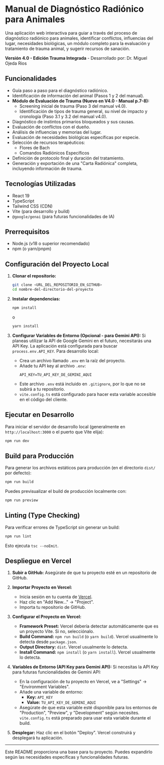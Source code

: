 # Manual de Diagnóstico Radiónico para Animales

Una aplicación web interactiva para guiar a través del proceso de diagnóstico radiónico para animales, identificar conflictos, influencias del lugar, necesidades biológicas, un módulo completo para la evaluación y tratamiento de trauma animal, y sugerir recursos de sanación.

**Versión 4.0 - Edición Trauma Integrada** - Desarrollado por: Dr. Miguel Ojeda Rios

## Funcionalidades

*   Guía paso a paso para el diagnóstico radiónico.
*   Identificación de información del animal (Pasos 1 y 2 del manual).
*   **Módulo de Evaluación de Trauma (Nuevo en V4.0 - Manual p.7-8):**
    *   Screening inicial de trauma (Paso 3 del manual v4.0).
    *   Identificación de tipos de trauma general, su nivel de impacto y cronología (Paso 3.1 y 3.2 del manual v4.0).
*   Diagnóstico de instintos primarios bloqueados y sus causas.
*   Evaluación de conflictos con el dueño.
*   Análisis de influencias y memorias del lugar.
*   Evaluación de necesidades biológicas específicas por especie.
*   Selección de recursos terapéuticos:
    *   Flores de Bach
    *   Comandos Radiónicos Específicos
*   Definición de protocolo final y duración del tratamiento.
*   Generación y exportación de una "Carta Radiónica" completa, incluyendo información de trauma.

## Tecnologías Utilizadas

*   React 19
*   TypeScript
*   Tailwind CSS (CDN)
*   Vite (para desarrollo y build)
*   `@google/genai` (para futuras funcionalidades de IA)

## Prerrequisitos

*   Node.js (v18 o superior recomendado)
*   npm (o yarn/pnpm)

## Configuración del Proyecto Local

1.  **Clonar el repositorio:**
    ```bash
    git clone <URL_DEL_REPOSITORIO_EN_GITHUB>
    cd nombre-del-directorio-del-proyecto
    ```

2.  **Instalar dependencias:**
    ```bash
    npm install
    ```
    o
    ```bash
    yarn install
    ```

3.  **Configurar Variables de Entorno (Opcional - para Gemini API):**
    Si planeas utilizar la API de Google Gemini en el futuro, necesitarás una API Key.
    La aplicación está configurada para buscar `process.env.API_KEY`. Para desarrollo local:
    *   Crea un archivo llamado `.env` en la raíz del proyecto.
    *   Añade tu API key al archivo `.env`:
        ```
        API_KEY=TU_API_KEY_DE_GEMINI_AQUI
        ```
    *   Este archivo `.env` está incluido en `.gitignore`, por lo que no se subirá a tu repositorio.
    *   `vite.config.ts` está configurado para hacer esta variable accesible en el código del cliente.

## Ejecutar en Desarrollo

Para iniciar el servidor de desarrollo local (generalmente en `http://localhost:3000` o el puerto que Vite elija):
```bash
npm run dev
```

## Build para Producción

Para generar los archivos estáticos para producción (en el directorio `dist/` por defecto):
```bash
npm run build
```
Puedes previsualizar el build de producción localmente con:
```bash
npm run preview
```

## Linting (Type Checking)

Para verificar errores de TypeScript sin generar un build:
```bash
npm run lint
```
Esto ejecuta `tsc --noEmit`.

## Despliegue en Vercel

1.  **Subir a GitHub:**
    Asegúrate de que tu proyecto esté en un repositorio de GitHub.

2.  **Importar Proyecto en Vercel:**
    *   Inicia sesión en tu cuenta de [Vercel](https://vercel.com).
    *   Haz clic en "Add New..." -> "Project".
    *   Importa tu repositorio de GitHub.

3.  **Configurar el Proyecto en Vercel:**
    *   **Framework Preset:** Vercel debería detectar automáticamente que es un proyecto Vite. Si no, selecciónalo.
    *   **Build Command:** `npm run build` (o `yarn build`). Vercel usualmente lo detecta desde `package.json`.
    *   **Output Directory:** `dist`. Vercel usualmente lo detecta.
    *   **Install Command:** `npm install` (o `yarn install`). Vercel usualmente lo detecta.

4.  **Variables de Entorno (API Key para Gemini API):**
    Si necesitas la API Key para futuras funcionalidades de Gemini API:
    *   En la configuración de tu proyecto en Vercel, ve a "Settings" -> "Environment Variables".
    *   Añade una variable de entorno:
        *   **Key:** `API_KEY`
        *   **Value:** `TU_API_KEY_DE_GEMINI_AQUI`
    *   Asegúrate de que esta variable esté disponible para los entornos de "Production", "Preview", y "Development" según necesites. `vite.config.ts` está preparado para usar esta variable durante el build.

5.  **Desplegar:**
    Haz clic en el botón "Deploy". Vercel construirá y desplegará tu aplicación.

---

Este README proporciona una base para tu proyecto. Puedes expandirlo según las necesidades específicas y funcionalidades futuras.